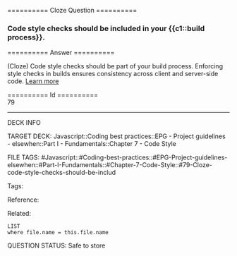 ========== Cloze Question ==========

###  Code style checks should be included in your {{c1::build process}}.  

========== Answer ==========  

(Cloze) Code style checks should be part of your build process. Enforcing style checks in builds ensures consistency across client and server-side code. [Learn more](https://www.robinwieruch.de/react-eslint-webpack-babel/)

========== Id ==========  
79

---

DECK INFO

TARGET DECK: Javascript::Coding best practices::EPG - Project guidelines - elsewhen::Part I - Fundamentals::Chapter 7 - Code Style

FILE TAGS: #Javascript::#Coding-best-practices::#EPG-Project-guidelines-elsewhen::#Part-I-Fundamentals::#Chapter-7-Code-Style::#79-Cloze-code-style-checks-should-be-includ

Tags:

Reference:

Related:

```dataview
LIST
where file.name = this.file.name
```

QUESTION STATUS: Safe to store
